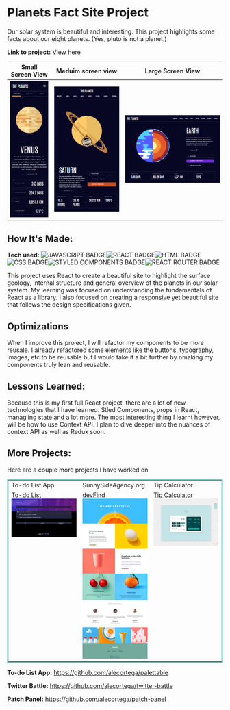 # Planets Fact Site Project
Our solar system is beautiful and interesting. This project highlights some facts about our eight planets. (Yes, pluto is not a planet.)

**Link to project:** <a href="https://taeyang-planet-facts.netlify.app/" target="_blank">View here</a>



Small Screen View          |  Meduim screen view       | Large Screen View            | 
:-------------------------:|:-------------------------:|:-------------------------:|
![](https://github.com/nyeno/Planet-Fact-Site/blob/main/shots/phone.png)  |  ![](https://github.com/nyeno/Planet-Fact-Site/blob/main/shots/tab.png)| ![](https://github.com/nyeno/Planet-Fact-Site/blob/main/shots/large.png) 




## How It's Made:

**Tech used:**  ![JAVASCRIPT BADGE](https://img.shields.io/badge/JavaScript-F7DF1E?style=for-the-badge&logo=javascript&logoColor=blac)![REACT BADGE](https://img.shields.io/badge/React-20232A?style=for-the-badge&logo=react&logoColor=61DAFB)![HTML BADGE](https://img.shields.io/badge/HTML5-E34F26?style=for-the-badge&logo=html5&logoColor=white)![CSS BADGE](https://img.shields.io/badge/CSS-239120?&style=for-the-badge&logo=css3&logoColor=white)![STYLED COMPONENTS BADGE](https://img.shields.io/badge/styled--components-DB7093?style=for-the-badge&logo=styled-components&logoColor=white)![REACT ROUTER BADGE](https://img.shields.io/badge/React_Router-CA4245?style=for-the-badge&logo=react-router&logoColor=white)

This project uses React to create a beautiful site to highlight the surface geology, internal structure and general overview of the planets in our solar system. My learning was focused on understanding the fundamentals of React as a library. I also focused on creating a responsive yet beautiful site that follows the design specifications given. 


## Optimizations

When I improve this project, I will refactor my components to be more reusale. I already refactored some elements like the buttons, typography, images, etc to be reusable but I would take it a bit further by nmaking my components truly lean and reusable. 

## Lessons Learned:

Because this is my first full React project, there are a lot of new technologies that I have learned. Stled Components, props in React, managiing state and a lot more. The most interesting thing I learnt however, will be how to use Context API. I plan to dive deeper into the nuances of context API as well as Redux soon. 

## More Projects:
Here are a couple more projects I have worked on

<table bordercolor="#66b2b2">
  <tr>
    <td width="33.3%"  style="align:center;" valign="top">
       To-do List App
    </td>
    <td width="33.3%" valign="top">
        SunnySideAgency.org
    </td>
    <td width="33.3%" valign="top">
        Tip Calculator
    </td>
  </tr>
  <tr height="100">
    <td width="33.3%"  style="align:center;" valign="top">
        <a target="_blank" href="https://github.com/nyeno/Todo-List">To-do List</a>
        <br />
        <a target="_blank" href="https://todolistbytaeyang.web.app/">
          <img src="https://github.com/nyeno/Planet-Fact-Site/blob/main/shots/todo.png" width="100%" alt="To do List App"/>
        </a>
    </td>
    <td width="33.3%" valign="top">
        <a target="_blank" href="https://eno-sunnyside-agency.netlify.app/">devFind</a>
        <br />
        <a target="_blank" href="https://github.com/nyeno/Frontend-Mentor-Projects/tree/main/sunnyside-agency-landing-page-main/">
          <img src="https://github.com/nyeno/Frontend-Mentor-Projects/blob/main/sunnyside-agency-landing-page-main/screenshot1.png" width="100%" alt="SunnySide.org"/>
        </a>
    </td>
    <td width="33.3%" valign="top">
        <a target="_blank" href="https://eno-tip-calcualtor.netlify.app/">Tip Calculator</a>
        <br />
        <a target="_blank" href="https://github.com/nyeno/Frontend-Mentor-Projects/tree/main/tip-calculator-app-main">
          <img src="https://github.com/nyeno/Frontend-Mentor-Projects/blob/main/tip-calculator-app-main/design/desktop-preview.jpg" width="100%" alt="Tip Calculator App"/>
        </a>
    </td>
  </tr>
</table>

**To-do List App:** https://github.com/alecortega/palettable

**Twitter Battle:** https://github.com/alecortega/twitter-battle

**Patch Panel:** https://github.com/alecortega/patch-panel